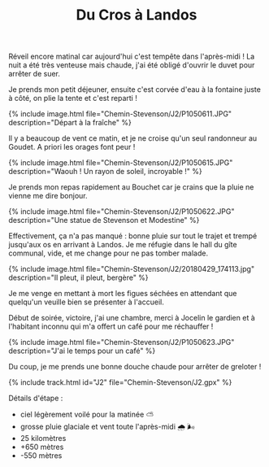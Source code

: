 ﻿---
title: "Du Cros à Landos"
permalink: /Chemin-Stevenson/J2/
sidebar:
  nav: "chemin_stevenson"
enable_tracks: true
---

Réveil encore matinal car aujourd'hui c'est tempête dans l'après-midi !
La nuit a été très venteuse mais chaude, j'ai été obligé d'ouvrir le duvet pour arrêter de suer.

Je prends mon petit déjeuner, ensuite c'est corvée d'eau à la fontaine juste à côté, on plie la tente et c'est reparti !

{% include image.html file="Chemin-Stevenson/J2/P1050611.JPG" description="Départ à la fraîche" %}

Il y a beaucoup de vent ce matin, et je ne croise qu'un seul randonneur au Goudet. A priori les orages font peur !

{% include image.html file="Chemin-Stevenson/J2/P1050615.JPG" description="Waouh ! Un rayon de soleil, incroyable !" %}

Je prends mon repas rapidement au Bouchet car je crains que la pluie ne vienne me dire bonjour.

{% include image.html file="Chemin-Stevenson/J2/P1050622.JPG" description="Une statue de Stevenson et Modestine" %}

Effectivement, ça n'a pas manqué : bonne pluie sur tout le trajet et trempé jusqu'aux os en arrivant à Landos. Je me réfugie dans le hall du gîte communal, vide, et me change pour ne pas tomber malade.

{% include image.html file="Chemin-Stevenson/J2/20180429_174113.jpg" description="Il pleut, il pleut, bergère" %}

Je me venge en mettant à mort les figues séchées en attendant que quelqu'un veuille bien se présenter à l'accueil.

Début de soirée, victoire, j'ai une chambre, merci à Jocelin le gardien et à l'habitant inconnu qui m'a offert un café pour me réchauffer !

{% include image.html file="Chemin-Stevenson/J2/P1050623.JPG" description="J'ai le temps pour un café" %}

Du coup, je me prends une bonne douche chaude pour arrêter de greloter !

{% include track.html id="J2" file="Chemin-Stevenson/J2.gpx" %}

Détails d'étape :
* ciel légèrement voilé pour la matinée :partly_sunny:
* grosse pluie glaciale et vent toute l'après-midi :cloud_with_rain: :wind_face:
* 25 kilomètres
* +650 mètres
* -550 mètres

